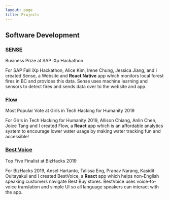 ```yaml
---
layout: page
title: Projects
---
```


## Software Development

### [SENSE](https://github.com/angeladai1/firesensor)

Business Prize at SAP iXp Hackathon

For SAP Fall iXp Hackathon, Alice Kim, Irene Chung, Jessica Jiang, and I created Sense, a Website and **React Native** app which monitors local forest fires in BC and provides this data. Sense uses machine learning and sensors to detect fires and sends data over to the website and app.

### [Flow](https://github.com/flow-git/flow)

Most Popular Vote at Girls in Tech Hacking for Humanity 2019

For Girls in Tech Hacking for Humanity 2019, Allison Chiang, Anlin Chen, Joice Tang and I created Flow, a **React** app which is an affordable analytics system to encourage lower water usage by making water tracking fun and accessible!

### [Best Voice](https://github.com/angeladai1/bizhacks2019.github.io)

Top Five Finalist at BizHacks 2019

For BizHacks 2019, Ansel Hartanto, Talissa Eng, Pranav Narang, Kasidit Ouitayakul and I created BestVoice, a **React** app which helps non-English speaking customers navigate Best Buy stores. BestVoice uses voice-to-voice translation and simple UI so all language speakers can interact with the app.
